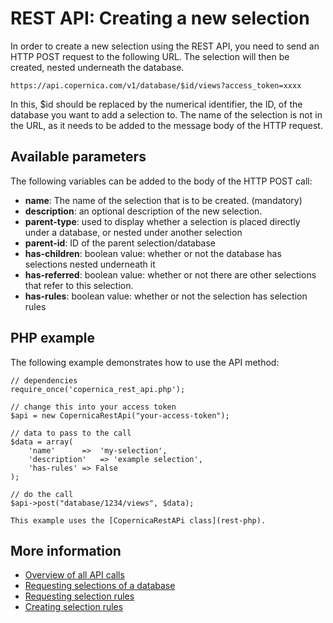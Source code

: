 # REST API: Creating a new selection

In order to create a new selection using the REST API, you need to send an HTTP POST request to the following URL. 
The selection will then be created, nested underneath the database.

`https://api.copernica.com/v1/database/$id/views?access_token=xxxx`

In this, $id should be replaced by the numerical identifier, the ID, of the database you want to add a selection to. The name of the selection is not in the URL, as it needs to be added to the message body of the HTTP request.

## Available parameters
The following variables can be added to the body of the HTTP POST call:

- **name**: The name of the selection that is to be created. (mandatory)
- **description**: an optional description of the new selection.
- **parent-type**: used to display whether a selection is placed directly under a database, or nested under another selection
- **parent-id**: ID of the parent selection/database
- **has-children**: boolean value: whether or not the database has selections nested underneath it
- **has-referred**: boolean value: whether or not there are other selections that refer to this selection.
- **has-rules**: boolean value: whether or not the selection has selection rules

## PHP example
The following example demonstrates how to use the API method:

	// dependencies
	require_once('copernica_rest_api.php');

	// change this into your access token
	$api = new CopernicaRestApi("your-access-token");

	// data to pass to the call
	$data = array(
	    'name'      =>  'my-selection',
        'description'	=> 'example selection',
        'has-rules'	=> False
	);

	// do the call
	$api->post("database/1234/views", $data);

	This example uses the [CopernicaRestAPi class](rest-php).

## More information
- [Overview of all API calls](rest-api)
- [Requesting selections of a database](rest-get-database-views)
- [Requesting selection rules](rest-get-view-rules)
- [Creating selection rules](rest-post-view-rules)
